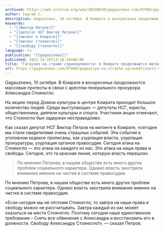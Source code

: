 ```yaml
---
archived: https://web.archive.org/web/20240630/gagauznews.com/97489/gagauziya-na-strazhe-spravedlivosti-v-komrate-prodolzhayutsya-mitingi-v-zashhitu-stoyanoglo.html
author: Сергей С.
description: Gagauznews, 10 октября. В Комрате в воскресенье продолжаются массовые протесты в связи с арестом генерального прокурора Александра Стояногло. На акцию перед Домом культуры в центре Комрата приходит большое количество людей. Среди выступающих — депутаты НСГ, юристы, общественники, деятели культуры и спорта. Участники акции отмечают, что Стояногло был задержан несправедливо. Как сказал депутат НСГ Виктор Петров на митинге в Комрате, «сегодня мы стали свидетелями очень страшных событий. Эти события в уголовном кодексе прописаны, как узурпация власти, узурпация прокуратуры, узурпация органов правосудия. Сегодня атака на Стояногло — это атака на каждого из нас. Это атака на наши права и свободы. Сегодня, это […]
keywords:
  - "[[Виктор Петров]]"
  - "[[депутат НСГ Виктор Петров]]"
  - "[[митинг в Комрате]]"
  - "[[митинг Стояногло]]"
  - "[[свободу Стояногло]]"
language: ru
publication: "[[gagauznews]]"
published: 2021-10-10T13:18:26+00:00
title: "Гагаузия на страже справедливости: в Комрате продолжаются митинги в защиту Стояногло"
url: https://gagauznews.com/97489/gagauziya-na-strazhe-spravedlivosti-v-komrate-prodolzhayutsya-mitingi-v-zashhitu-stoyanoglo.html
---
```


Gagauznews, 10 октября. В Комрате в воскресенье продолжаются массовые протесты в связи с арестом генерального прокурора Александра Стояногло.

На акцию перед Домом культуры в центре Комрата приходит большое количество людей. Среди выступающих — депутаты НСГ, юристы, общественники, деятели культуры и спорта. Участники акции отмечают, что Стояногло был задержан несправедливо.

Как сказал депутат НСГ Виктор Петров на митинге в Комрате, «сегодня мы стали свидетелями очень страшных событий. Эти события в уголовном кодексе прописаны, как узурпация власти, узурпация прокуратуры, узурпация органов правосудия. Сегодня атака на Стояногло — это атака на каждого из нас. Это атака на наши права и свободы. Сегодня, это та красная линия, которую власть перешла».

> По мнению Петрова, в нашем обществе есть много других проблем социального характера. Однако власть заострила внимание именно на чистке в системе правосудия.

По мнению Петрова, в нашем обществе есть много других проблем социального характера. Однако власть заострила внимание именно на чистке в системе правосудия.

«Если сегодня мы не отстоим Стояногло, то завтра на наши права и свободу можно не рассчитывать. Завтра каждый из нас может оказаться на месте Стояногло. Поэтому сегодня наше единственное требование – Снять все обвинения с Александра и восстановить его в должности. Свободу Александру Стояногло!», — сказал Петров.